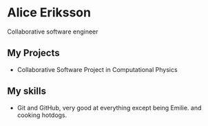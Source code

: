 # Alice Eriksson

Collaborative software engineer

## My Projects

* Collaborative Software Project in Computational Physics

## My skills

* Git and GitHub, very good at everything except being Emilie. and cooking hotdogs.
